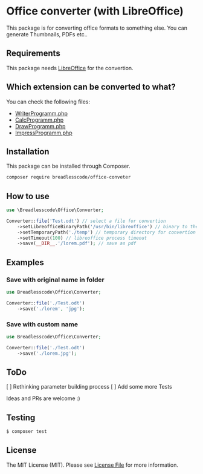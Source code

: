 # Office converter (with LibreOffice)
This package is for converting office formats to something else. You can generate Thumbnails, PDFs etc.. 

## Requirements
This package needs [LibreOffice](https://libreoffice.org/) for the convertion.

## Which extension can be converted to what?
You can check the following files:
- [WriterProgramm.php](./src/Programms/WriterProgramm.php)
- [CalcProgramm.php](./src/Programms/CalcProgramm.php)
- [DrawProgramm.php](./src/Programms/DrawProgramm.php)
- [ImpressProgramm.php](./src/Programms/ImpressProgramm.php)

## Installation

This package can be installed through Composer.
```bash
composer require breadlesscode/office-conveter
```
## How to use

```php
use \Breadlesscode\Office\Converter;

Converter::file('Test.odt') // select a file for convertion
    ->setLibreofficeBinaryPath('/usr/bin/libreoffice') // binary to the libreoffice binary
    ->setTemporaryPath('./temp') // temporary directory for convertion
    ->setTimeout(100) // libreoffice process timeout
    ->save(__DIR__.'/lorem.pdf'); // save as pdf
```

## Examples

### Save with original name in folder
```php
use Breadlesscode\Office\Converter;

Converter::file('./Test.odt')
    ->save('./lorem', 'jpg');
```
### Save with custom name
```php
use Breadlesscode\Office\Converter;

Converter::file('./Test.odt')
    ->save('./lorem.jpg');
```
## ToDo
[ ] Rethinking parameter building process
[ ] Add some more Tests

Ideas and PRs are welcome :)
## Testing

``` bash
$ composer test
```
## License

The MIT License (MIT). Please see [License File](LICENSE.md) for more information.
